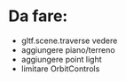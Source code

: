 # Da fare:

* gltf.scene.traverse vedere
* aggiungere piano/terreno
* aggiungere point light
* limitare OrbitControls
